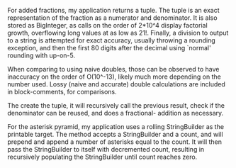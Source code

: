 For added fractions, my application returns a tuple. The tuple is an
exact representation of the fraction as a numerator and denominator.
It is also stored as BigInteger, as calls on the order of 2*10^4
display factorial growth, overflowing long values at as low as 21!.
Finally, a division to output to a string is attempted for exact
accuracy, usually throwing a rounding exception, and then the first
80 digits after the decimal using `normal' rounding with up-on-5.

When comparing to using naive doubles, those can be observed to have
inaccuracy on the order of O(10^-13), likely much more depending on
the number used. Lossy (naive and accurate) double calculations are
included in block-comments, for comparisons.

The create the tuple, it will recursively call the previous result,
check if the denominator can be reused, and does a fractional-
addition as necessary.

For the asterisk pyramid, my application uses a rolling StringBuilder
as the printable target. The method accepts a StringBuilder and a
count, and will prepend and append a number of asterisks equal to the
count. It will then pass the StringBuilder to itself with decremented
count, resulting in recursively populating the StringBuilder until
count reaches zero.
